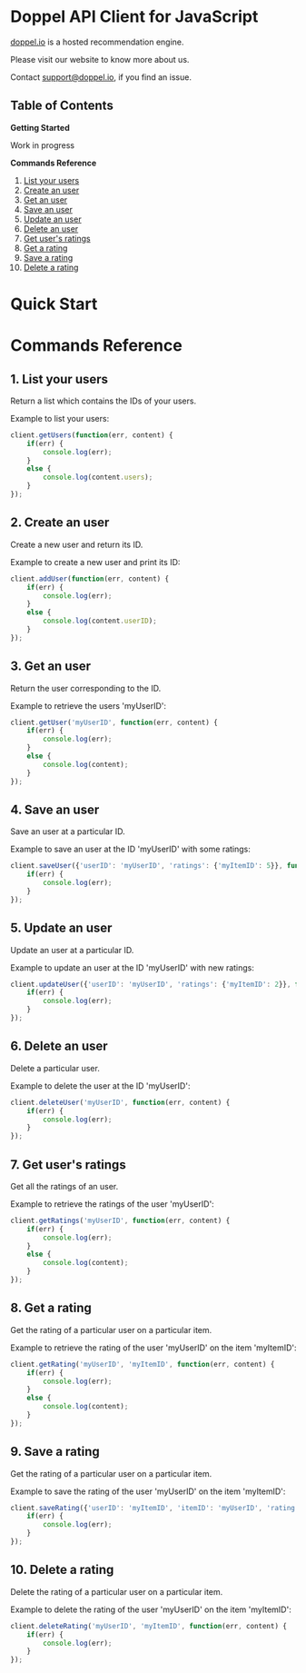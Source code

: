 # Doppel API Client for JavaScript

[doppel.io](http://doppel.io) is a hosted recommendation engine.

Please visit our website to know more about us.

Contact support@doppel.io, if you find an issue.

## Table of Contents

**Getting Started**

Work in progress

**Commands Reference**

1. [List your users](list-your-users)
2. [Create an user](create-an-user)
3. [Get an user](get-an-user)
4. [Save an user](save-an-user)
5. [Update an user](update-an-user)
6. [Delete an user](delete-an-user)
7. [Get user's ratings](get-user-s-ratings)
8. [Get a rating](get-a-rating)
9. [Save a rating](save-a-rating)
10. [Delete a rating](delete-a-rating)


# Quick Start



# Commands Reference

## 1. List your users

Return a list which contains the IDs of your users.

Example to list your users:
```javascript
client.getUsers(function(err, content) {
	if(err) {
		console.log(err);
	}
	else {
		console.log(content.users);
	}
});
```

## 2. Create an user

Create a new user and return its ID.

Example to create a new user and print its ID:
```javascript
client.addUser(function(err, content) {
	if(err) {
		console.log(err);
	}
	else {
		console.log(content.userID);
	}
});
```

## 3. Get an user

Return the user corresponding to the ID.

Example to retrieve the users 'myUserID':
```javascript
client.getUser('myUserID', function(err, content) {
	if(err) {
		console.log(err);
	}
	else {
		console.log(content);
	}
});
```

## 4. Save an user

Save an user at a particular ID.

Example to save an user at the ID 'myUserID' with some ratings:
```javascript
client.saveUser({'userID': 'myUserID', 'ratings': {'myItemID': 5}}, function(err, content) {
	if(err) {
		console.log(err);
	}
});
```

## 5. Update an user

Update an user at a particular ID.

Example to update an user at the ID 'myUserID' with new ratings:
```javascript
client.updateUser({'userID': 'myUserID', 'ratings': {'myItemID': 2}}, function(err, content) {
	if(err) {
		console.log(err);
	}
});
```

## 6. Delete an user

Delete a particular user.

Example to delete the user at the ID 'myUserID':
```javascript
client.deleteUser('myUserID', function(err, content) {
	if(err) {
		console.log(err);
	}
});
```

## 7. Get user's ratings

Get all the ratings of an user.

Example to retrieve the ratings of the user 'myUserID':
```javascript
client.getRatings('myUserID', function(err, content) {
	if(err) {
		console.log(err);
	}
	else {
		console.log(content);
	}
});
```

## 8. Get a rating

Get the rating of a particular user on a particular item.

Example to retrieve the rating of the user 'myUserID' on the item 'myItemID':
```javascript
client.getRating('myUserID', 'myItemID', function(err, content) {
	if(err) {
		console.log(err);
	}
	else {
		console.log(content);
	}
});
```

## 9. Save a rating

Get the rating of a particular user on a particular item.

Example to save the rating of the user 'myUserID' on the item 'myItemID':
```javascript
client.saveRating({'userID': 'myItemID', 'itemID': 'myUserID', 'rating': 5}, function(err, content) {
	if(err) {
		console.log(err);
	}
});
```

## 10. Delete a rating

Delete the rating of a particular user on a particular item.

Example to delete the rating of the user 'myUserID' on the item 'myItemID':
```javascript
client.deleteRating('myUserID', 'myItemID', function(err, content) {
	if(err) {
		console.log(err);
	}
});
```





